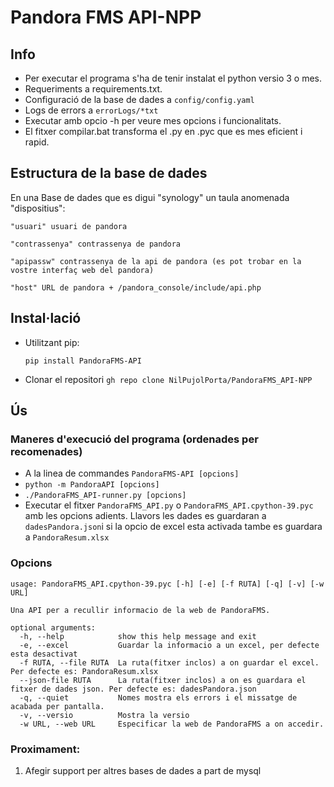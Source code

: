 
# Pandora FMS API-NPP

## Info
- Per executar el programa s'ha de tenir instalat el python versio 3 o mes.
- Requeriments a requirements.txt.
- Configuració de la base de dades a `config/config.yaml`
- Logs de errors a `errorLogs/*txt`
- Executar amb opcio -h per veure mes opcions i funcionalitats.
- El fitxer compilar.bat transforma el .py en .pyc que es mes eficient i rapid.
## Estructura de la base de dades
En una Base de dades que es digui "synology" un taula anomenada "dispositius":
```
"usuari" usuari de pandora

"contrassenya" contrassenya de pandora

"apipassw" contrassenya de la api de pandora (es pot trobar en la vostre interfaç web del pandora)

"host" URL de pandora + /pandora_console/include/api.php
```
## Instal·lació

- Utilitzant pip:

  ```pip install PandoraFMS-API```

- Clonar el repositori
```gh repo clone NilPujolPorta/PandoraFMS_API-NPP```

## Ús
### Maneres d'execució del programa (ordenades per recomenades)
- A la linea de commandes `PandoraFMS-API [opcions]`
- ```python -m PandoraAPI [opcions]```
- ```./PandoraFMS_API-runner.py [opcions] ```
- Executar el fitxer `PandoraFMS_API.py` o `PandoraFMS_API.cpython-39.pyc` amb les opcions adients. Llavors les dades es guardaran a `dadesPandora.json`i si la opcio de excel esta activada tambe es guardara a `PandoraResum.xlsx`



### Opcions
```
usage: PandoraFMS_API.cpython-39.pyc [-h] [-e] [-f RUTA] [-q] [-v] [-w URL]

Una API per a recullir informacio de la web de PandoraFMS.

optional arguments:
  -h, --help            show this help message and exit
  -e, --excel           Guardar la informacio a un excel, per defecte esta desactivat
  -f RUTA, --file RUTA  La ruta(fitxer inclos) a on guardar el excel. Per defecte es: PandoraResum.xlsx
  --json-file RUTA      La ruta(fitxer inclos) a on es guardara el fitxer de dades json. Per defecte es: dadesPandora.json
  -q, --quiet           Nomes mostra els errors i el missatge de acabada per pantalla.
  -v, --versio          Mostra la versio
  -w URL, --web URL     Especificar la web de PandoraFMS a on accedir.
```

### Proximament:
1. Afegir support per altres bases de dades a part de mysql
